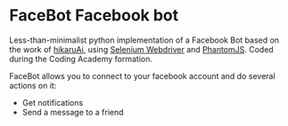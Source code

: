 FaceBot Facebook bot
====================
	
Less-than-minimalist python implementation of a Facebook Bot based on the work of [hikaruAi](https://github.com/hikaruAi/),
using [Selenium Webdriver](http://docs.seleniumhq.org/projects/webdriver/) and [PhantomJS](http://phantomjs.org/). Coded
during the Coding Academy formation.

FaceBot allows you to connect to your facebook account and do several actions on it:
+ Get notifications
+ Send a message to a friend
